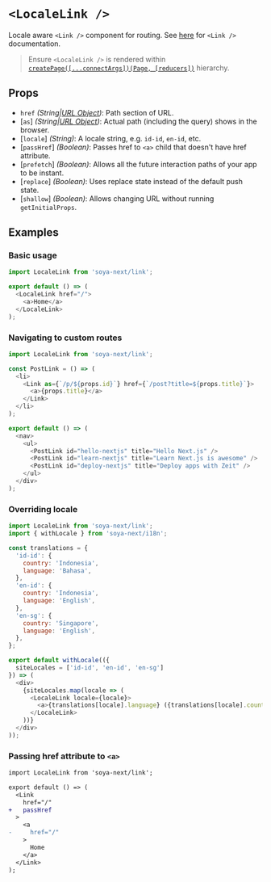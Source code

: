 [URLObject]: https://nodejs.org/api/url.html#url_url_strings_and_url_objects

# `<LocaleLink />`

Locale aware `<Link />` component for routing. See [here](https://github.com/zeit/next.js#with-link) for `<Link />` documentation.

> Ensure `<LocaleLink />` is rendered within [`createPage([...connectArgs])(Page, [reducers])`](create-page.md) hierarchy.

## Props

- `href` *(String|[URL Object][URLObject])*: Path section of URL.
- [`as`] *(String|[URL Object][URLObject])*: Actual path (including the query) shows in the browser.
- [`locale`] *(String)*: A locale string, e.g. `id-id`, `en-id`, etc.
- [`passHref`] *(Boolean)*: Passes href to `<a>` child that doesn't have href attribute.
- [`prefetch`] *(Boolean)*: Allows all the future interaction paths of your app to be instant.
- [`replace`] *(Boolean)*: Uses replace state instead of the default push state.
- [`shallow`] *(Boolean)*: Allows changing URL without running `getInitialProps`.

## Examples

### Basic usage

```js
import LocaleLink from 'soya-next/link';

export default () => (
  <LocaleLink href="/">
    <a>Home</a>
  </LocaleLink>
);
```

### Navigating to custom routes

```js
import LocaleLink from 'soya-next/link';

const PostLink = () => (
  <li>
    <Link as={`/p/${props.id}`} href={`/post?title=${props.title}`}>
      <a>{props.title}</a>
    </Link>
  </li>
);

export default () => (
  <nav>
    <ul>
      <PostLink id="hello-nextjs" title="Hello Next.js" />
      <PostLink id="learn-nextjs" title="Learn Next.js is awesome" />
      <PostLink id="deploy-nextjs" title="Deploy apps with Zeit" />
    </ul>
  </div>
);
```

### Overriding locale

```js
import LocaleLink from 'soya-next/link';
import { withLocale } from 'soya-next/i18n';

const translations = {
  'id-id': {
    country: 'Indonesia',
    language: 'Bahasa',
  },
  'en-id': {
    country: 'Indonesia',
    language: 'English',
  },
  'en-sg': {
    country: 'Singapore',
    language: 'English',
  },
};

export default withLocale(({
  siteLocales = ['id-id', 'en-id', 'en-sg']
}) => (
  <div>
    {siteLocales.map(locale => (
      <LocaleLink locale={locale}>
        <a>{translations[locale].language} ({translations[locale].country})</a>
      </LocaleLink>
    ))}
  </div>
));
```

### Passing href attribute to `<a>`

```diff
import LocaleLink from 'soya-next/link';

export default () => (
  <Link
    href="/"
+   passHref
  >
    <a
-     href="/"
    >
      Home
    </a>
  </Link>
);
```
